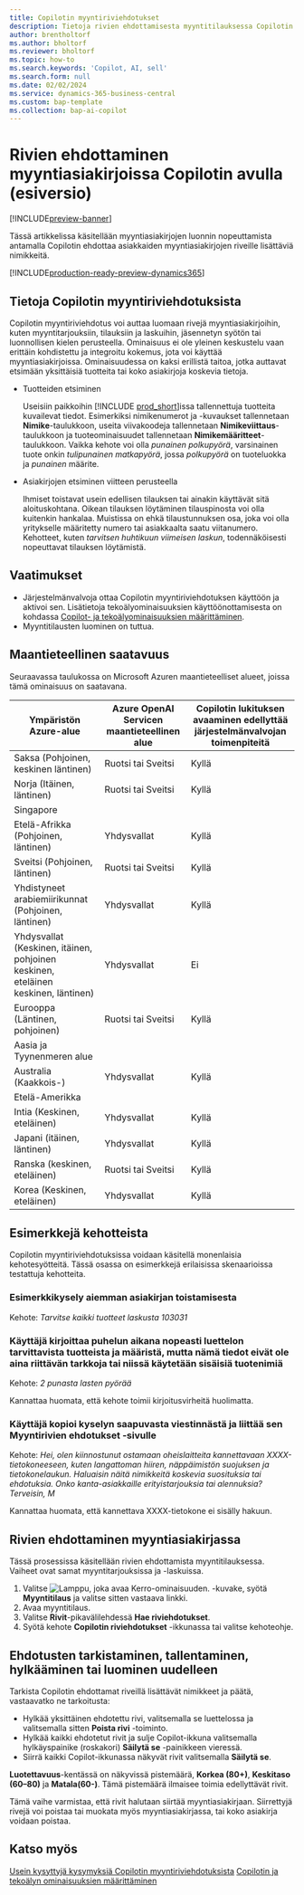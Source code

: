 ```yaml
---
title: Copilotin myyntiriviehdotukset
description: Tietoja rivien ehdottamisesta myyntitilauksessa Copilotin avulla.
author: brentholtorf
ms.author: bholtorf
ms.reviewer: bholtorf
ms.topic: how-to
ms.search.keywords: 'Copilot, AI, sell'
ms.search.form: null
ms.date: 02/02/2024
ms.service: dynamics-365-business-central
ms.custom: bap-template
ms.collection: bap-ai-copilot
---
```


# <a name="suggest-lines-on-sales-documents-with-copilot-preview"></a>Rivien ehdottaminen myyntiasiakirjoissa Copilotin avulla (esiversio)

[!INCLUDE[preview-banner](includes/preview-banner.md)]

Tässä artikkelissa käsitellään myyntiasiakirjojen luonnin nopeuttamista antamalla Copilotin ehdottaa asiakkaiden myyntiasiakirjojen riveille lisättäviä nimikkeitä.

[!INCLUDE[production-ready-preview-dynamics365](includes/production-ready-preview-dynamics365.md)]

## <a name="about-sales-line-suggestions-with-copilot"></a>Tietoja Copilotin myyntiriviehdotuksista

Copilotin myyntiriviehdotus voi auttaa luomaan rivejä myyntiasiakirjoihin, kuten myyntitarjouksiin, tilauksiin ja laskuihin, jäsennetyn syötön tai luonnollisen kielen perusteella. Ominaisuus ei ole yleinen keskustelu vaan erittäin kohdistettu ja integroitu kokemus, jota voi käyttää myyntiasiakirjoissa. Ominaisuudessa on kaksi erillistä taitoa, jotka auttavat etsimään yksittäisiä tuotteita tai koko asiakirjoja koskevia tietoja.

* Tuotteiden etsiminen

  Useisiin paikkoihin [!INCLUDE [prod_short](includes/prod_short.md)]issa tallennettuja tuotteita kuvailevat tiedot. Esimerkiksi nimikenumerot ja -kuvaukset tallennetaan **Nimike**-taulukkoon, useita viivakoodeja tallennetaan **Nimikeviittaus**-taulukkoon ja tuoteominaisuudet tallennetaan **Nimikemääritteet**-taulukkoon. Vaikka kehote voi olla *punainen polkupyörä*, varsinainen tuote onkin *tulipunainen matkapyörä*, jossa *polkupyörä* on tuoteluokka ja *punainen* määrite.

* Asiakirjojen etsiminen viitteen perusteella

  Ihmiset toistavat usein edellisen tilauksen tai ainakin käyttävät sitä aloituskohtana. Oikean tilauksen löytäminen tilauspinosta voi olla kuitenkin hankalaa. Muistissa on ehkä tilaustunnuksen osa, joka voi olla yritykselle määritetty numero tai asiakkaalta saatu viitanumero. Kehotteet, kuten *tarvitsen huhtikuun viimeisen laskun*, todennäköisesti nopeuttavat tilauksen löytämistä.

## <a name="prerequisites"></a>Vaatimukset

* Järjestelmänvalvoja ottaa Copilotin myyntiriviehdotuksen käyttöön ja aktivoi sen. Lisätietoja tekoälyominaisuuksien käyttöönottamisesta on kohdassa [Copilot- ja tekoälyominaisuuksien määrittäminen](enable-ai.md).
* Myyntitilausten luominen on tuttua.

## <a name="geographic-availability"></a>Maantieteellinen saatavuus

Seuraavassa taulukossa on Microsoft Azuren maantieteelliset alueet, joissa tämä ominaisuus on saatavana.

|Ympäristön Azure-alue  |Azure OpenAI Servicen maantieteellinen alue   |Copilotin lukituksen avaaminen edellyttää järjestelmänvalvojan toimenpiteitä  |
|---------|---------|---------|
|Saksa (Pohjoinen, keskinen läntinen)     | Ruotsi tai Sveitsi        |  Kyllä       |
|Norja (Itäinen, läntinen)     | Ruotsi tai Sveitsi        | Kyllä     |
|Singapore     |         |         |
|Etelä-Afrikka (Pohjoinen, läntinen)     |   Yhdysvallat      |   Kyllä      |
|Sveitsi (Pohjoinen, läntinen)     |  Ruotsi tai Sveitsi       |    Kyllä     |
|Yhdistyneet arabiemiirikunnat (Pohjoinen, läntinen)     |    Yhdysvallat     |   Kyllä     |
|Yhdysvallat (Keskinen, itäinen, pohjoinen keskinen, eteläinen keskinen, läntinen)     |   Yhdysvallat      |   Ei      |
|Eurooppa (Läntinen, pohjoinen)     |   Ruotsi tai Sveitsi      |   Kyllä      |
|Aasia ja Tyynenmeren alue     |         |         |
|Australia (Kaakkois-)     |   Yhdysvallat      |    Kyllä     |
|Etelä-Amerikka     |         |         |
|Intia (Keskinen, eteläinen)     |    Yhdysvallat     |   Kyllä      |
|Japani (itäinen, läntinen)     |    Yhdysvallat     |    Kyllä     |
|Ranska (keskinen, eteläinen)     |    Ruotsi tai Sveitsi     |    Kyllä     |
|Korea (Keskinen, eteläinen)     |    Yhdysvallat     |    Kyllä     |

## <a name="examples-of-prompts"></a>Esimerkkejä kehotteista

Copilotin myyntiriviehdotuksissa voidaan käsitellä monenlaisia kehotesyötteitä. Tässä osassa on esimerkkejä erilaisissa skenaarioissa testattuja kehotteita.

### <a name="sample-inquiry-to-repeat-the-past-document"></a>Esimerkkikysely aiemman asiakirjan toistamisesta

Kehote: *Tarvitse kaikki tuotteet laskusta 103031*

### <a name="during-phone-call-user-quickly-types-list-of-required-products-and-quantities-not-always-accurate-enough-or-using-internal-product-names"></a>Käyttäjä kirjoittaa puhelun aikana nopeasti luettelon tarvittavista tuotteista ja määristä, mutta nämä tiedot eivät ole aina riittävän tarkkoja tai niissä käytetään sisäisiä tuotenimiä

Kehote: *2 punasta lasten pyörää*

Kannattaa huomata, että kehote toimii kirjoitusvirheitä huolimatta.

### <a name="a-user-copies-an-inquiry-from-an-inbound-communication-and-pastes-it-to-the-sales-lines-suggestions-page"></a>Käyttäjä kopioi kyselyn saapuvasta viestinnästä ja liittää sen Myyntirivien ehdotukset -sivulle

Kehote: *Hei, olen kiinnostunut ostamaan oheislaitteita kannettavaan XXXX-tietokoneeseen, kuten langattoman hiiren, näppäimistön suojuksen ja tietokonelaukun. Haluaisin näitä nimikkeitä koskevia suosituksia tai ehdotuksia. Onko kanta-asiakkaille erityistarjouksia tai alennuksia? Terveisin, M*

Kannattaa huomata, että kannettava XXXX-tietokone ei sisälly hakuun.

## <a name="suggest-lines-on-a-sales-document"></a>Rivien ehdottaminen myyntiasiakirjassa

Tässä prosessissa käsitellään rivien ehdottamista myyntitilauksessa. Vaiheet ovat samat myyntitarjouksissa ja -laskuissa.

1. Valitse ![Lamppu, joka avaa Kerro-ominaisuuden.](media/ui-search/search_small.png "Kerro, mitä haluat tehdä") -kuvake, syötä **Myyntitilaus** ja valitse sitten vastaava linkki.
1. Avaa myyntitilaus.
1. Valitse **Rivit**-pikavälilehdessä **Hae riviehdotukset**.
1. Syötä kehote **Copilotin riviehdotukset** -ikkunassa tai valitse kehoteohje.

## <a name="review-save-discard-or-regenerate-suggestions"></a>Ehdotusten tarkistaminen, tallentaminen, hylkääminen tai luominen uudelleen

Tarkista Copilotin ehdottamat riveillä lisättävät nimikkeet ja päätä, vastaavatko ne tarkoitusta:

* Hylkää yksittäinen ehdotettu rivi, valitsemalla se luettelossa ja valitsemalla sitten **Poista rivi** -toiminto.
* Hylkää kaikki ehdotetut rivit ja sulje Copilot-ikkuna valitsemalla hylkäyspainike (roskakori) **Säilytä se** -painikkeen vieressä.
* Siirrä kaikki Copilot-ikkunassa näkyvät rivit valitsemalla **Säilytä se**. 

**Luotettavuus**-kentässä on näkyvissä pistemäärä, **Korkea (80+)**, **Keskitaso (60–80)** ja **Matala(60-)**. Tämä pistemäärä ilmaisee toimia edellyttävät rivit.

Tämä vaihe varmistaa, että rivit halutaan siirtää myyntiasiakirjaan. Siirrettyjä rivejä voi poistaa tai muokata myös myyntiasiakirjassa, tai koko asiakirja voidaan poistaa.

## <a name="see-also"></a>Katso myös

[Usein kysyttyjä kysymyksiä Copilotin myyntiriviehdotuksista](faq-sales-suggest-sales-lines-with-copilot.md)
[Copilotin ja tekoälyn ominaisuuksien määrittäminen](enable-ai.md)
